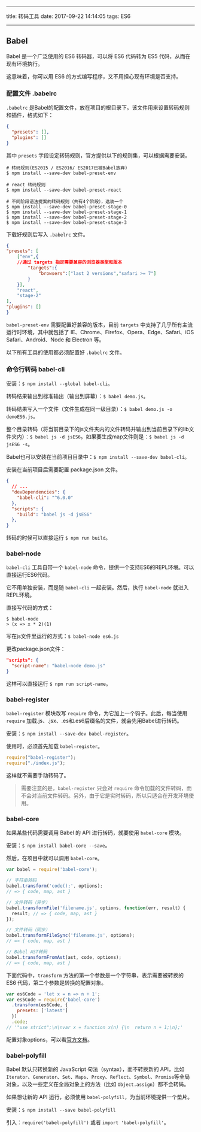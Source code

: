 
---

title: 转码工具
date: 2017-09-22 14:14:05
tags: ES6

---

## Babel

Babel 是一个广泛使用的 ES6 转码器，可以将 ES6 代码转为 ES5 代码，从而在现有环境执行。

这意味着，你可以用 ES6 的方式编写程序，又不用担心现有环境是否支持。

### 配置文件 .babelrc

`.babelrc` 是Babel的配置文件，放在项目的根目录下。该文件用来设置转码规则和插件，格式如下：

```json
{
  "presets": [],
  "plugins": []
}
```

其中 `presets` 字段设定转码规则，官方提供以下的规则集，可以根据需要安装。

```
# 转码规则(ES2015 / ES2016/ ES2017已被Babel放弃)
$ npm install --save-dev babel-preset-env
```

```
# react 转码规则
$ npm install --save-dev babel-preset-react

# 不同阶段语法提案的转码规则（共有4个阶段），选装一个
$ npm install --save-dev babel-preset-stage-0
$ npm install --save-dev babel-preset-stage-1
$ npm install --save-dev babel-preset-stage-2
$ npm install --save-dev babel-preset-stage-3
```

下载好规则后写入 `.babelrc` 文件。

```json
{
"presets": [
	["env",{
    //通过 targets 指定需要兼容的浏览器类型和版本
		"targets":{
			"browsers":["last 2 versions","safari >= 7"]
		}
	}],
	"react",
	"stage-2"
], 
"plugins": []
}
```

`babel-preset-env` 需要配置好兼容的版本，目前 `targets` 中支持了几乎所有主流运行时环境，其中就包括了 IE、Chrome、Firefox、Opera、Edge、Safari、iOS Safari、Android、Node 和 Electron 等。

以下所有工具的使用都必须配置好 `.babelrc` 文件。

### 命令行转码 babel-cli

安装：`$ npm install --global babel-cli`。


转码结果输出到标准输出（输出到屏幕）：`$ babel demo.js`。

转码结果写入一个文件（文件生成在同一级目录）：`$ babel demo.js -o demoES6.js`。

整个目录转码（将当前目录下的js文件夹内的文件转码并输出到当前目录下的lib文件夹内）：`$ babel js -d jsES6`。如果要生成map文件则是：`$ babel js -d jsES6 -s`。

Babel也可以安装在当前项目目录中：`$ npm install --save-dev babel-cli`。

安装在当前项目后需要配置 package.json 文件。

```json
{
  // ...
  "devDependencies": {
    "babel-cli": "^6.0.0"
  },
  "scripts": {
    "build": "babel js -d jsES6"
  },
}
```

转码的时候可以直接运行 `$ npm run build`。

### babel-node

`babel-cli` 工具自带一个 `babel-node` 命令，提供一个支持ES6的REPL环境。可以直接运行ES6代码。

它不用单独安装，而是随 `babel-cli` 一起安装。然后，执行 `babel-node` 就进入REPL环境。

直接写代码的方式：

```
$ babel-node
> (x => x * 2)(1)
```

写在js文件里运行的方式：`$ babel-node es6.js`

更改package.json文件：

```json
"scripts": {
  "script-name": "babel-node demo.js"
}
```

这样可以直接运行 `$ npm run script-name`。

### babel-register

`babel-register` 模块改写 `require` 命令，为它加上一个钩子。此后，每当使用 `require` 加载.js、.jsx、.es和.es6后缀名的文件，就会先用Babel进行转码。

安装：`$ npm install --save-dev babel-register`。

使用时，必须首先加载 `babel-register`。

```js
require("babel-register");
require("./index.js");
```

这样就不需要手动转码了。

> 需要注意的是，`babel-register` 只会对 `require` 命令加载的文件转码，而不会对当前文件转码。另外，由于它是实时转码，所以只适合在开发环境使用。

### babel-core

如果某些代码需要调用 Babel 的 API 进行转码，就要使用 `babel-core` 模块。

安装：`$ npm install babel-core --save`。

然后，在项目中就可以调用 `babel-core`。

```js
var babel = require('babel-core');

// 字符串转码
babel.transform('code();', options);
// => { code, map, ast }

// 文件转码（异步）
babel.transformFile('filename.js', options, function(err, result) {
  result; // => { code, map, ast }
});

// 文件转码（同步）
babel.transformFileSync('filename.js', options);
// => { code, map, ast }

// Babel AST转码
babel.transformFromAst(ast, code, options);
// => { code, map, ast }
```

下面代码中，`transform` 方法的第一个参数是一个字符串，表示需要被转换的 ES6 代码，第二个参数是转换的配置对象。

```js
var es6Code = 'let x = n => n + 1';
var es5Code = require('babel-core')
  .transform(es6Code, {
    presets: ['latest']
  })
  .code;
// '"use strict";\n\nvar x = function x(n) {\n  return n + 1;\n};'
```

配置对象options，可以看[官方文档](http://babeljs.io/docs/usage/api/)。


### babel-polyfill

Babel 默认只转换新的 JavaScript 句法（syntax），而不转换新的 API，比如 `Iterator`、`Generator`、`Set`、`Maps`、`Proxy`、`Reflect`、`Symbol`、`Promise`等全局对象，以及一些定义在全局对象上的方法（比如 `Object.assign`）都不会转码。

如果想让新的 API 运行，必须使用 `babel-polyfill`，为当前环境提供一个垫片。

安装：`$ npm install --save babel-polyfill`

引入：`require('babel-polyfill')` 或者 `import 'babel-polyfill'`。